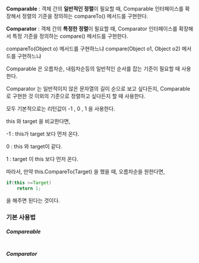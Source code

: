 **Comparable** : 객체 간의 **일반적인 정렬**이 필요할 때, Comparable 인터페이스를 확장해서 정렬의 기준을 정의하는 compareTo() 메서드를 구현한다.

**Comparator** : 객체 간의 **특정한 정렬**이 필요할 때, Comparator 인터페이스를 확장해서 특정 기준을 정의하는 compare() 메서드를 구현한다.



  compareTo(Object o) 메서드를 구현하느냐 compare(Object o1, Object o2) 메서드를 구현하느냐



Comparable 은   오름차순, 내림차순등의 일반적인 순서를 잡는 기준이 필요할 때 사용한다.

Comparator 는   일반적이지 않은 문자열의 길이 순으로 보고 싶다든지, Comparable로 구현한 것 이외의 기준으로 정렬하고 싶다든지 할 때 사용한다.

모두 기본적으로는 리턴값이 -1 , 0 , 1 을 사용한다.

this 와 target 을 비교한다면,

-1 : this가 target 보다 먼저 온다.

0 : this 와 target이 같다.

1 : target 이 this 보다 먼저 온다.

따라서, 만약 this.CompareTo(Target) 을 했을 때, 오름차순을 원한다면,

```java
if(this >=Target)
    return 1;
```

을 해주면 된다는 것이다.

### 기본 사용법

##### Compareable

```java

```

##### Comparator

```java

```

